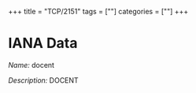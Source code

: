 +++
title = "TCP/2151"
tags = [""]
categories = [""]
+++

# IANA Data

_Name:_ docent

_Description:_ DOCENT


